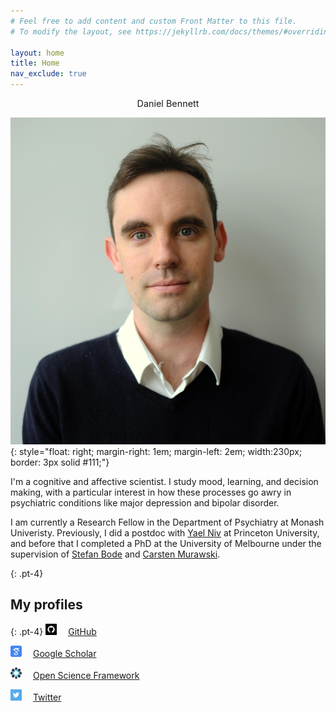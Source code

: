```yaml
---
# Feel free to add content and custom Front Matter to this file.
# To modify the layout, see https://jekyllrb.com/docs/themes/#overriding-theme-defaults

layout: home
title: Home
nav_exclude: true
---
```



<div align="center" style="font-size:1.5vw">
  Daniel Bennett
</div>

![headshot](/assets/img/headshot.jpg){: style="float: right; margin-right: 1em; margin-left: 2em; width:230px; border: 3px solid #111;"}

I'm a cognitive and affective scientist. I study mood, learning, and decision making, with a particular interest in how these processes go awry in psychiatric conditions like major depression and bipolar disorder.

I am currently a Research Fellow in the Department of Psychiatry at Monash Univeristy. Previously, I did a postdoc with [Yael Niv](https://nivlab.princeton.edu/) at Princeton University, and before that I completed a PhD at the University of Melbourne under the supervision of [Stefan Bode](https://findanexpert.unimelb.edu.au/profile/287239-stefan-bode) and [Carsten Murawski](http://bmmlab.webfactional.com/team/carsten/).

{: .pt-4}
## My profiles

{: .pt-4}
<img src="/assets/img/github.png" width="18" height="18" style="margin-right: 1em;"/> [GitHub](https://github.com/danielbrianbennett/)

<img src="/assets/img/google-scholar.png" width="18" height="18" style="margin-right: 1em;"/> [Google Scholar](https://scholar.google.com/citations?user=r9OPOJEAAAAJ&hl=en)

<img src="/assets/img/osf.png" width="18" height="18" style="margin-right: 1em;"/> [Open Science Framework](https://osf.io/8jtxy/)

<img src="/assets/img/twitter.png" width="18" height="18" style="margin-right: 1em;"/> [Twitter](https://twitter.com/danielbbennett)
